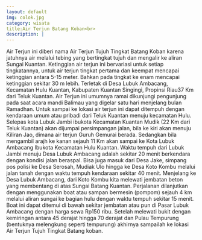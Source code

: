 ```yaml
---
layout: default
img: colok.jpg
category: wisata
title:Air Terjun Batang Koban<br>
description: |
---
```

Air Terjun ini diberi nama Air Terjun Tujuh Tingkat Batang Koban karena jatuhnya air melalui tebing yang bertingkat tujuh dan mengalir ke aliran Sungai Kuantan. Ketinggian air terjun ini bervariasi untuk setiap tingkatannya, untuk air terjun tingkat pertama dan keempat mencapai ketinggian antara 5-15 meter.  Bahkan pada tingkat ke enam mencapai ketinggian sekitar 30 m lebih. Terletak di Desa Lubuk Ambacang, Kecamatan Hulu Kuantan, Kabupaten Kuantan Singingi, Propinsi Riau37 Km dari Teluk Kuantan.
Air Terjun ini umumnya ramai dikunjungi pengunjung pada saat acara mandi Balimau yang digelar satu hari menjelang bulan Ramadhan.
Untuk sampai ke lokasi air terjun ini dapat ditempuh dengan kendaraan umum atau pribadi dari Teluk Kuantan menuju kecamatan Hulu. Selepas kota  Lubuk Jambi ibukota Kecamatan Kuantan Mudik (22 Km dari Teluk Kuantan) akan dijumpai persimpangan jalan, bila ke kiri akan menuju Kiliran Jao, dimana air terjun Guruh Gemurai berada.  Sedangkan bila mengambil arajh ke kanan sejauh 11 Km akan sampai ke Kota Lubuk Ambacang Ibukota Kecamatan Hulu Kuantan.  Waktu tempuh dari Lubuk Jambi menuju Desa Lubuk Ambacang adalah sekitar 20 menit berkendara  dengan kondisi jalan beraspal.
Bisa juga masuk dari Desa Jake, simpang pos polisi ke Desa Serosah, Mudiak Ulo hingga ke Desa Koto Kombu melalui jalan tanah dengan waktu tempuh kendaraan sekitar 40 menit. Menjelang ke Desa Lubuk Ambacang, dari Koto Kombu kita melewati jembatan beton yang membentang di atas Sungai Batang Kuantan.
Perjalanan dilanjutkan dengan menggunakan boat atau sampan bermesin (pompom) sejauh 4 km  melalui aliran sungai ke bagian hulu dengan waktu tempuh sekitar 15 menit.  Boat ini dapat ditemui  di bawah sekitar jembatan atau pun di Pasar Lubuk Ambacang dengan harga sewa Rp150 ribu.  Setelah melewati bukit dengan kemiringan antara 45 derajat hingga 70 derajat dan Pulau Tempurung (bentuknya melengkung seperti tempurung) akhirnya sampailah ke lokasi Air Terjun Tujuh Tingkat Batang koban.

